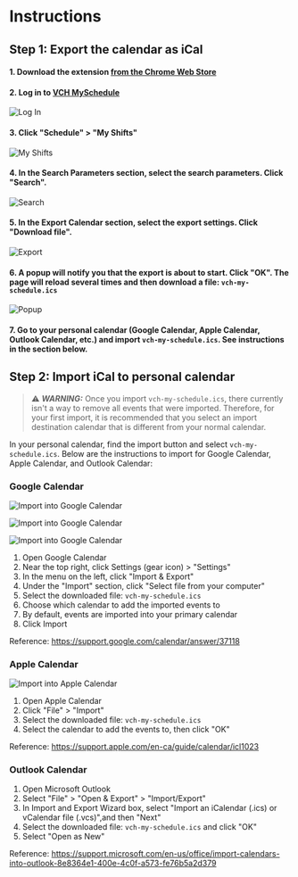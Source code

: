 # Instructions

## Step 1: Export the calendar as iCal
#### 1. Download the extension [from the Chrome Web Store](https://chrome.google.com/webstore/detail/vch-myschedule-exporter/cnlicejghdbkkjbnlihjmijbhkcmeikk)
#### 2. Log in to [VCH MySchedule](https://myschedule.vch.ca/employee/) 
![Log In](../images/login.png)
#### 3. Click "Schedule" > "My Shifts"
![My Shifts](../images/my_shifts.png)
#### 4. In the Search Parameters section, select the search parameters. Click "Search".
![Search](../images/search.png)
#### 5. In the Export Calendar section, select the export settings. Click "Download file".
![Export](../images/export.png)
#### 6. A popup will notify you that the export is about to start. Click "OK". The page will reload several times and then download a file: `vch-my-schedule.ics`
![Popup](../images/popup.png)
#### 7. Go to your personal calendar (Google Calendar, Apple Calendar, Outlook Calendar, etc.) and import `vch-my-schedule.ics`. See instructions in the section below.

## Step 2: Import iCal to personal calendar
> ⚠️ **_WARNING:_**
> Once you import `vch-my-schedule.ics`, there currently isn't a way to remove all events that were imported. Therefore, for your first import, it is recommended that you select an import destination calendar that is different from your normal calendar. 

In your personal calendar, find the import button and select `vch-my-schedule.ics`. Below are the instructions to import for Google Calendar, Apple Calendar, and Outlook Calendar:

### Google Calendar
![Import into Google Calendar](../images/gcal_import_1.png)

![Import into Google Calendar](../images/gcal_import_2.png)

![Import into Google Calendar](../images/gcal_import_3.png)
1. Open Google Calendar
2. Near the top right, click Settings (gear icon) > "Settings"
3. In the menu on the left, click "Import & Export"
4. Under the "Import" section, click "Select file from your computer"
5. Select the downloaded file: `vch-my-schedule.ics`
6. Choose which calendar to add the imported events to
7. By default, events are imported into your primary calendar
8. Click Import

Reference: https://support.google.com/calendar/answer/37118

### Apple Calendar
![Import into Apple Calendar](../images/apple_import.png)

1. Open Apple Calendar
2. Click "File" > "Import"
3. Select the downloaded file: `vch-my-schedule.ics`
4. Select the calendar to add the events to, then click "OK"

Reference: https://support.apple.com/en-ca/guide/calendar/icl1023

### Outlook Calendar
1. Open Microsoft Outlook
2. Select "File" > "Open & Export" > "Import/Export"
3. In Import and Export Wizard box, select "Import an iCalendar (.ics) or vCalendar file (.vcs)",and then "Next"
4. Select the downloaded file: `vch-my-schedule.ics` and click "OK"
5. Select "Open as New"

Reference: https://support.microsoft.com/en-us/office/import-calendars-into-outlook-8e8364e1-400e-4c0f-a573-fe76b5a2d379
